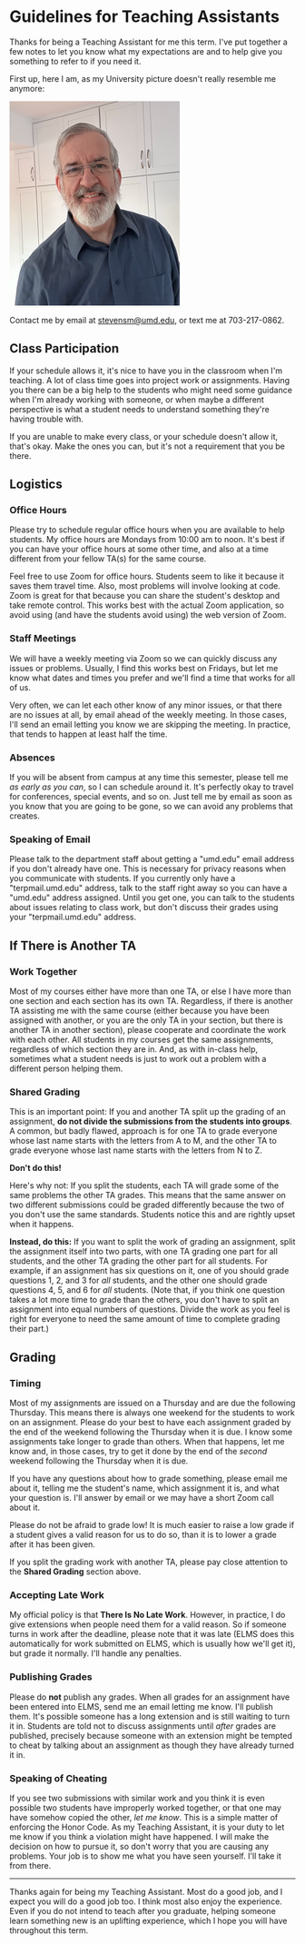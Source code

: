 # Guidelines for Teaching Assistants

Thanks for being a Teaching Assistant for me this term. I've put together a few notes to let you know what my expectations are and to help give you something to refer to if you need it.

First up, here I am, as my University picture doesn't really resemble me anymore:

![A white man in his sixties in a blue shirt in front of white cupboards. He has steel gray hair and a rakish beard shot through with salt and pepper. He has gold half-frame glasses. He is smiling for some reason.](./srm.png)

Contact me by email at stevensm@umd.edu, or text me at 703-217-0862.

## Class Participation

If your schedule allows it, it's nice to have you in the classroom when I'm teaching. A lot of class time goes into project work or assignments. Having you there can be a big help to the students who might need some guidance when I'm already working with someone, or when maybe a different perspective is what a student needs to understand something they're having trouble with.

If you are unable to make every class, or your schedule doesn't allow it, that's okay. Make the ones you can, but it's not a requirement that you be there.

## Logistics

### Office Hours

Please try to schedule regular office hours when you are available to help students. My office hours are Mondays from 10:00 am to noon. It's best if you can have your office hours at some other time, and also at a time different from your fellow TA(s) for the same course.

Feel free to use Zoom for office hours. Students seem to like it because it saves them travel time. Also, most problems will involve looking at code. Zoom is great for that because you can share the student's desktop and take remote control. This works best with the actual Zoom application, so avoid using (and have the students avoid using) the web version of Zoom.

### Staff Meetings

We will have a weekly meeting via Zoom so we can quickly discuss any issues or problems. Usually, I find this works best on Fridays, but let me know what dates and times you prefer and we'll find a time that works for all of us.

Very often, we can let each other know of any minor issues, or that there are no issues at all, by email ahead of the weekly meeting. In those cases, I'll send an email letting you know we are skipping the meeting. In practice, that tends to happen at least half the time.

### Absences

If you will be absent from campus at any time this semester, please tell me _as early as you can_, so I can schedule around it. It's perfectly okay to travel for conferences, special events, and so on. Just tell me by email as soon as you know that you are going to be gone, so we can avoid any problems that creates.

### Speaking of Email

Please talk to the department staff about getting a "umd.edu" email address if you don't already have one. This is necessary for privacy reasons when you communicate with students. If you currently only have a "terpmail.umd.edu" address, talk to the staff right away so you can have a "umd.edu" address assigned. Until you get one, you can talk to the students about issues relating to class work, but don't discuss their grades using your "terpmail.umd.edu" address.

## If There is Another TA

### Work Together

Most of my courses either have more than one TA, or else I have more than one section and each section has its own TA. Regardless, if there is another TA assisting me with the same course (either because you have been assigned with another, or you are the only TA in your section, but there is another TA in another section), please cooperate and coordinate the work with each other. All students in my courses get the same assignments, regardless of which section they are in. And, as with in-class help, sometimes what a student needs is just to work out a problem with a different person helping them.

### Shared Grading

This is an important point: If you and another TA split up the grading of an assignment, __do not divide the submissions from the students into groups__. A common, but badly flawed, approach is for one TA to grade everyone whose last name starts with the letters from A to M, and the other TA to grade everyone whose last name starts with the letters from N to Z.

__Don't do this!__

Here's why not: If you split the students, each TA will grade some of the same problems the other TA grades. This means that the same answer on two different submissions could be graded differently because the two of you don't use the same standards. Students notice this and are rightly upset when it happens.

__Instead, do this:__ If you want to split the work of grading an assignment, split the assignment itself into two parts, with one TA grading one part for all students, and the other TA grading the other part for all students. For example, if an assignment has six questions on it, one of you should grade questions 1, 2, and 3 for _all_ students, and the other one should grade questions 4, 5, and 6 for _all_ students. (Note that, if you think one question takes a lot more time to grade than the others, you don't have to split an assignment into equal numbers of questions. Divide the work as you feel is right for everyone to need the same amount of time to complete grading their part.)

## Grading

### Timing

Most of my assignments are issued on a Thursday and are due the following Thursday. This means there is always one weekend for the students to work on an assignment. Please do your best to have each assignment graded by the end of the weekend following the Thursday when it is due. I know some assignments take longer to grade than others. When that happens, let me know and, in those cases, try to get it done by the end of the _second_ weekend following the Thursday when it is due.

If you have any questions about how to grade something, please  email me about it, telling me the student's name, which assignment it is, and what your question is. I'll answer by email or we may have a short Zoom call about it.

Please do not be afraid to grade low! It is much easier to raise a low grade if a student gives a valid reason for us to do so, than it is to lower a grade after it has been given.

If you split the grading work with another TA, please pay close attention to the __Shared Grading__ section above.

### Accepting Late Work

My official policy is that __There Is No Late Work__. However, in 
practice, I do give extensions when people need them for a valid reason. So if someone turns in work after the deadline, please note that it was late (ELMS does this automatically for work submitted on ELMS, which is usually how we'll get it), but grade it normally. I'll handle any penalties.

### Publishing Grades

Please do __not__ publish any grades. When all grades for an assignment have been entered into ELMS, send me an email letting me know. I'll publish them. It's possible someone has a long extension and is still waiting to turn it in. Students are told not to discuss assignments until _after_ grades are published, precisely because someone with an extension might be tempted to cheat by talking about an assignment as though they have already turned it in.

### Speaking of Cheating

If you see two submissions with similar work and you think it is even possible two students have improperly worked together, or that one may have somehow copied the other, _let me know_. This is a simple matter of enforcing the Honor Code. As my Teaching Assistant, it is your duty to let me know if you think a violation might have happened. I will make the decision on how to pursue it, so don't worry that you are causing any problems. Your job is to show me what you have seen yourself. I'll take it from there.

---

Thanks again for being my Teaching Assistant. Most do a good job, and I expect you will do a good job too. I think most also enjoy the experience. Even if you do not intend to teach after you graduate, helping someone learn something new is an uplifting experience, which I hope you will have throughout this term.
